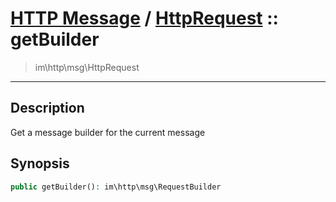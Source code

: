 # [HTTP Message](http.md) / [HttpRequest](http-HttpRequest.md) :: getBuilder
 > im\http\msg\HttpRequest
____

## Description
Get a message builder for the current message

## Synopsis
```php
public getBuilder(): im\http\msg\RequestBuilder
```
